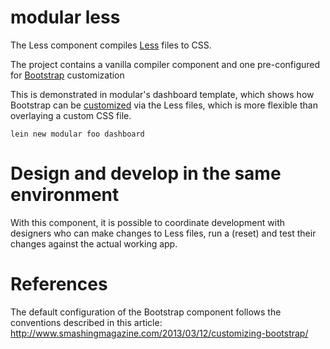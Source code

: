 # modular less

The Less component compiles [Less](http://lesscss.org/) files to CSS.

The project contains a vanilla compiler component and one pre-configured for [Bootstrap](http://getbootstrap.com/) customization

This is demonstrated in modular's dashboard template, which shows how
Bootstrap can be
[customized](http://www.smashingmagazine.com/2013/03/12/customizing-bootstrap/)
via the Less files, which is more flexible than overlaying a custom CSS
file.

```
lein new modular foo dashboard
```

# Design and develop in the same environment

With this component, it is possible to coordinate development with
designers who can make changes to Less files, run a (reset) and test
their changes against the actual working app.


# References

The default configuration of the Bootstrap component follows the conventions described in this article: http://www.smashingmagazine.com/2013/03/12/customizing-bootstrap/
